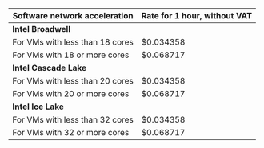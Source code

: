 Software network acceleration | Rate for 1 hour, without VAT
--- | ---
**Intel Broadwell** |
For VMs with less than 18 cores | $0.034358
For VMs with 18 or more cores | $0.068717
**Intel Cascade Lake** |
For VMs with less than 20 cores	 | $0.034358
For VMs with 20 or more cores | $0.068717
**Intel Ice Lake** |
For VMs with less than 32 cores	| $0.034358
For VMs with 32 or more cores | $0.068717